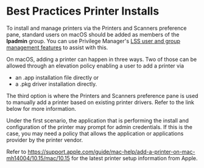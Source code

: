 [title]: # (Printers)
[tags]: # (system preferences)
[priority]: # (3)
# Best Practices Printer Installs

To install and manage printers via the Printers and Scanners preference pane, standard users on macOS should be added as members of the __lpadmin__ group. You can use Privilege Manager's [LSS user and group management features](../../local-security/ls-local-users.md) to assist with this.

On macOS, adding a printer can happen in three ways. Two of those can be allowed through an elevation policy enabling a user to add a printer via

* an .app installation file directly or
* a .pkg driver installation directly.

The third option is where the Printers and Scanners preference pane is used to manually add a printer based on existing printer drivers. Refer to the link below for more information.

Under the first scenario, the application that is performing the install and configuration of the printer may prompt for admin credentials. If this is the case, you may need a policy that allows the application or applications provider by the printer vendor.

Refer to https://support.apple.com/guide/mac-help/add-a-printer-on-mac-mh14004/10.15/mac/10.15 for the latest printer setup information from Apple.
